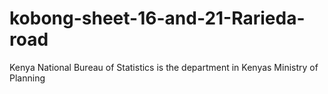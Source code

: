 # kobong-sheet-16-and-21-Rarieda-road
Kenya National Bureau of Statistics is the department in Kenyas Ministry of Planning
